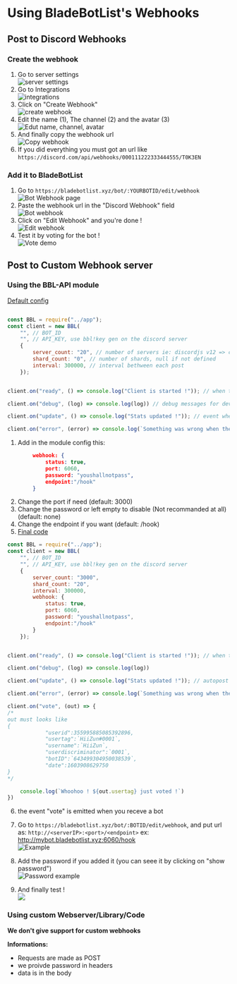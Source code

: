 # Using BladeBotList's Webhooks

## Post to Discord Webhooks

### Create the webhook

1. Go to server settings  
    ![server settings](http://cdn.bladebotlist.xyz/SDcWC1MX)  
2. Go to Integrations  
    ![integrations](http://cdn.bladebotlist.xyz/aVpU3C6l)
3. Click on "Create Webhook"  
    ![create webhook](http://cdn.bladebotlist.xyz/FwWo8791)
4. Edit the name (1), The channel (2) and the avatar (3)  
    ![Edut name, channel, avatar](http://cdn.bladebotlist.xyz/UZ87O0Vu)
5. And finally copy the webhook url  
    ![Copy webhook](http://cdn.bladebotlist.xyz/d1Jk5KFG)
6. If you did everything you must got an url like `https://discord.com/api/webhooks/000111222333444555/T0K3EN`

### Add it to BladeBotList

1. Go to `https://bladebotlist.xyz/bot/:YOURBOTID/edit/webhook`
    ![Bot Webhook page](http://cdn.bladebotlist.xyz/LDEOkqIU)
2. Paste the webhook url in the "Discord Webhook" field  
    ![Bot webhook](http://cdn.bladebotlist.xyz/xo1N86cf)
3. Click on "Edit Webhook" and you're done !  
    ![Edit webhook](http://cdn.bladebotlist.xyz/J2lVoD8e)
4. Test it by voting for the bot !  
    ![Vote demo](http://cdn.bladebotlist.xyz/TT0TMge7)


## Post to Custom Webhook server

### Using the BBL-API module

[Default config](https://github.com/BladeBotList/bbl-api/blob/master/examples/postdata.js)
```js

const BBL = require("../app");
const client = new BBL(
    "", // BOT_ID
    "", // API_KEY, use bbl!key gen on the discord server
    {
        server_count: "20", // number of servers ie: discordjs v12 => client.guilds.cache.size
        shard_count: "0", // number of shards, null if not defined
        interval: 300000, // interval bethween each post
    });


client.on("ready", () => console.log("Client is started !")); // when the module is loaded and ready to post data

client.on("debug", (log) => console.log(log)) // debug messages for developers, not required

client.on("update", () => console.log("Stats updated !")); // event when autopost or manual post

client.on("error", (error) => console.log(`Something was wrong when the module has posted stats: ${error}`)); // complete reports about errors like invalid api key or bot id
```

1. Add in the module config this:
```json
        webhook: {
            status: true,
            port: 6060,
            password: "youshallnotpass",
            endpoint:"/hook"
        }
```
2. Change the port if need (default: 3000)
3. Change the password or left empty to disable (Not recommanded at all) (default: none)
4. Change the endpoint if you want (default: /hook)
5. [Final code](https://github.com/BladeBotList/bbl-api/blob/master/examples/webhooks.js)
```js
const BBL = require("../app");
const client = new BBL(
    "", // BOT_ID
    "", // API_KEY, use bbl!key gen on the discord server
    {
        server_count: "3000",
        shard_count: "20",
        interval: 300000,
        webhook: {
            status: true,
            port: 6060,
            password: "youshallnotpass",
            endpoint:"/hook"
        }
    });


client.on("ready", () => console.log("Client is started !")); // when the module is loaded and ready to post data

client.on("debug", (log) => console.log(log))

client.on("update", () => console.log("Stats updated !")); // autopost or manual post

client.on("error", (error) => console.log(`Something was wrong when the module has posted stats: ${error}`)); // complete reports about errors like invalid api key or bot id

client.on("vote", (out) => {
/*
out must looks like
{
            "userid":355995885085392896,
            "usertag":`HiiZun#0001`,
            "username":`HiiZun`,
            "userdiscriminator":`0001`,
            "botID":`643499304950038539`,
            "date":1603908629750
}
*/

    console.log(`Whoohoo ! ${out.usertag} just voted !`)
})
```
6. the event "vote" is emitted when you receve a bot  

7. Go to `https://bladebotlist.xyz/bot/:BOTID/edit/webhook`, and put url as: `http://<serverIP>:<port>/<endpoint>` ex: http://mybot.bladebotlist.xyz:6060/hook  
    ![Example](http://cdn.bladebotlist.xyz/PfgIV682)
8. Add the password if you added it (you can seee it by clicking on "show password")  
    ![Password example](http://cdn.bladebotlist.xyz/HDuEaSR5)
9. And finally test !  
    ![](http://cdn.bladebotlist.xyz/XDIwUSSV)

### Using custom Webserver/Library/Code

**We don't give support for custom webhooks**

__Informations:__
- Requests are made as POST
- we proivde password in headers
- data is in the body
